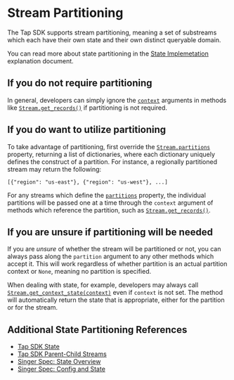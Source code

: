 # Stream Partitioning

The Tap SDK supports stream partitioning, meaning a set of substreams
which each have their own state and their own distinct queryable domain.

You can read more about state partitioning in the
[State Implemetation](./implementation/state.md#partitioned-state) explanation
document.

## If you do not require partitioning

In general, developers can simply ignore the [`context`](./context_object.md) arguments
in methods like [`Stream.get_records()`](singer_sdk.Stream.get_records) if partitioning
is not required.

## If you do want to utilize partitioning

To take advantage of partitioning, first override the
[`Stream.partitions`](singer_sdk.Stream.partitions) property, returning a list of
dictionaries, where each dictionary uniquely defines the construct of a partition.
For instance, a regionally partitioned stream may return the following:

`[{"region": "us-east"}, {"region": "us-west"}, ...]`

For any streams which define the [`partitions`](singer_sdk.Stream.partitions) property,
the individual partitions will be passed one at a time through the `context` argument
of methods which reference the partition, such as
[`Stream.get_records()`](singer_sdk.Stream.get_records).

## If you are unsure if partitioning will be needed

If you are _unsure_ of whether the stream will be partitioned or not, you can always
pass along the `partition` argument to any other methods which accept it. This will
work regardless of whether partition is an actual partition context or `None`, meaning
no partition is specified.

When dealing with state, for example, developers may always call
[`Stream.get_context_state(context)`](singer_sdk.Stream.get_context_state) even if
`context` is not set. The method will automatically return the state that is appropriate,
either for the partition or for the stream.

## Additional State Partitioning References

- [Tap SDK State](./implementation/state.md)
- [Tap SDK Parent-Child Streams](./parent_streams.md)
- [Singer Spec: State Overview](https://github.com/singer-io/getting-started/blob/master/docs/SPEC.md#state)
- [Singer Spec: Config and State](https://github.com/singer-io/getting-started/blob/master/docs/CONFIG_AND_STATE.md#state-file)
